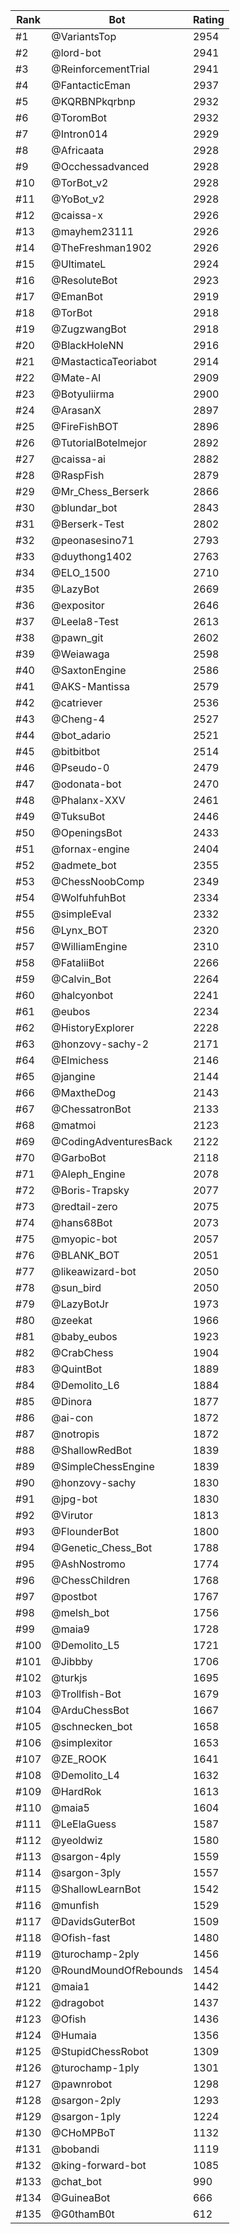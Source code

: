Rank|Bot|Rating
---|---|---
#1|@VariantsTop|2954
#2|@lord-bot|2941
#3|@ReinforcementTrial|2941
#4|@FantacticEman|2937
#5|@KQRBNPkqrbnp|2932
#6|@ToromBot|2932
#7|@Intron014|2929
#8|@Africaata|2928
#9|@Occhessadvanced|2928
#10|@TorBot_v2|2928
#11|@YoBot_v2|2928
#12|@caissa-x|2926
#13|@mayhem23111|2926
#14|@TheFreshman1902|2926
#15|@UltimateL|2924
#16|@ResoluteBot|2923
#17|@EmanBot|2919
#18|@TorBot|2918
#19|@ZugzwangBot|2918
#20|@BlackHoleNN|2916
#21|@MastacticaTeoriabot|2914
#22|@Mate-AI|2909
#23|@Botyuliirma|2900
#24|@ArasanX|2897
#25|@FireFishBOT|2896
#26|@TutorialBotelmejor|2892
#27|@caissa-ai|2882
#28|@RaspFish|2879
#29|@Mr_Chess_Berserk|2866
#30|@blundar_bot|2843
#31|@Berserk-Test|2802
#32|@peonasesino71|2793
#33|@duythong1402|2763
#34|@ELO_1500|2710
#35|@LazyBot|2669
#36|@expositor|2646
#37|@Leela8-Test|2613
#38|@pawn_git|2602
#39|@Weiawaga|2598
#40|@SaxtonEngine|2586
#41|@AKS-Mantissa|2579
#42|@catriever|2536
#43|@Cheng-4|2527
#44|@bot_adario|2521
#45|@bitbitbot|2514
#46|@Pseudo-0|2479
#47|@odonata-bot|2470
#48|@Phalanx-XXV|2461
#49|@TuksuBot|2446
#50|@OpeningsBot|2433
#51|@fornax-engine|2404
#52|@admete_bot|2355
#53|@ChessNoobComp|2349
#54|@WolfuhfuhBot|2334
#55|@simpleEval|2332
#56|@Lynx_BOT|2320
#57|@WilliamEngine|2310
#58|@FataliiBot|2266
#59|@Calvin_Bot|2264
#60|@halcyonbot|2241
#61|@eubos|2234
#62|@HistoryExplorer|2228
#63|@honzovy-sachy-2|2171
#64|@Elmichess|2146
#65|@jangine|2144
#66|@MaxtheDog|2143
#67|@ChessatronBot|2133
#68|@matmoi|2123
#69|@CodingAdventuresBack|2122
#70|@GarboBot|2118
#71|@Aleph_Engine|2078
#72|@Boris-Trapsky|2077
#73|@redtail-zero|2075
#74|@hans68Bot|2073
#75|@myopic-bot|2057
#76|@BLANK_BOT|2051
#77|@likeawizard-bot|2050
#78|@sun_bird|2050
#79|@LazyBotJr|1973
#80|@zeekat|1966
#81|@baby_eubos|1923
#82|@CrabChess|1904
#83|@QuintBot|1889
#84|@Demolito_L6|1884
#85|@Dinora|1877
#86|@ai-con|1872
#87|@notropis|1872
#88|@ShallowRedBot|1839
#89|@SimpleChessEngine|1839
#90|@honzovy-sachy|1830
#91|@jpg-bot|1830
#92|@Virutor|1813
#93|@FlounderBot|1800
#94|@Genetic_Chess_Bot|1788
#95|@AshNostromo|1774
#96|@ChessChildren|1768
#97|@postbot|1767
#98|@melsh_bot|1756
#99|@maia9|1728
#100|@Demolito_L5|1721
#101|@Jibbby|1706
#102|@turkjs|1695
#103|@Trollfish-Bot|1679
#104|@ArduChessBot|1667
#105|@schnecken_bot|1658
#106|@simplexitor|1653
#107|@ZE_ROOK|1641
#108|@Demolito_L4|1632
#109|@HardRok|1613
#110|@maia5|1604
#111|@LeElaGuess|1587
#112|@yeoldwiz|1580
#113|@sargon-4ply|1559
#114|@sargon-3ply|1557
#115|@ShallowLearnBot|1542
#116|@munfish|1529
#117|@DavidsGuterBot|1509
#118|@Ofish-fast|1480
#119|@turochamp-2ply|1456
#120|@RoundMoundOfRebounds|1454
#121|@maia1|1442
#122|@dragobot|1437
#123|@Ofish|1436
#124|@Humaia|1356
#125|@StupidChessRobot|1309
#126|@turochamp-1ply|1301
#127|@pawnrobot|1298
#128|@sargon-2ply|1293
#129|@sargon-1ply|1224
#130|@CHoMPBoT|1132
#131|@bobandi|1119
#132|@king-forward-bot|1085
#133|@chat_bot|990
#134|@GuineaBot|666
#135|@G0thamB0t|612
